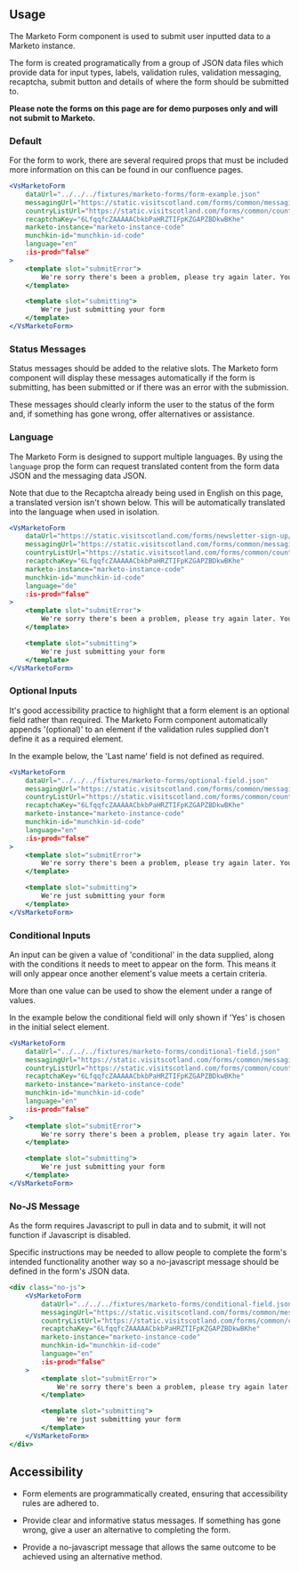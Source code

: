 ## Usage
The Marketo Form component is used to submit user inputted data to a Marketo instance.

The form is created programatically from a group of JSON data files which provide data for
input types, labels, validation rules, validation messaging, recaptcha, submit button and details of
where the form should be submitted to.

**Please note the forms on this page are for demo purposes only and will not submit to Marketo.**


### Default
For the form to work, there are several required props that must be included more information on this can be found in our confluence pages. 

```jsx
<VsMarketoForm
    dataUrl="../../../fixtures/marketo-forms/form-example.json"
    messagingUrl="https://static.visitscotland.com/forms/common/messaging.json"
    countryListUrl="https://static.visitscotland.com/forms/common/countries.json"
    recaptchaKey="6LfqqfcZAAAAACbkbPaHRZTIFpKZGAPZBDkwBKhe"
    marketo-instance="marketo-instance-code"
    munchkin-id="munchkin-id-code"
    language="en"
    :is-prod="false"
>
    <template slot="submitError">
        We're sorry there's been a problem, please try again later. You can also ask to subscribe by sending an email to <a href='mailto:info@visitscotland.com'>info@visitscotland.com</a>.
    </template>

    <template slot="submitting">
        We're just submitting your form
    </template>
</VsMarketoForm>
```

### Status Messages
Status messages should be added to the relative slots. The Marketo form component will display these messages automatically if the form is submitting, has been submitted or if there was an error with the submission.

These messages should clearly inform the user to the status of the form and, if something has gone wrong, offer alternatives or assistance.


### Language
The Marketo Form is designed to support multiple languages. By using the `language` prop
the form can request translated content from the form data JSON and the messaging data JSON.

Note that due to the Recaptcha already being used in English on this page, a translated version isn't shown below. This will be automatically translated into the language when used in isolation.

```jsx
<VsMarketoForm
    dataUrl="https://static.visitscotland.com/forms/newsletter-sign-up/newsletter-sign-up.json"
    messagingUrl="https://static.visitscotland.com/forms/common/messaging.json"
    countryListUrl="https://static.visitscotland.com/forms/common/countries.json"
    recaptchaKey="6LfqqfcZAAAAACbkbPaHRZTIFpKZGAPZBDkwBKhe"
    marketo-instance="marketo-instance-code"
    munchkin-id="munchkin-id-code"
    language="de"
    :is-prod="false"
>
    <template slot="submitError">
        We're sorry there's been a problem, please try again later. You can also ask to subscribe by sending an email to <a href='mailto:info@visitscotland.com'>info@visitscotland.com</a>.
    </template>

    <template slot="submitting">
        We're just submitting your form
    </template>
</VsMarketoForm>
```

### Optional Inputs
It's good accessibility practice to highlight that a form element is an optional field rather than required. The
Marketo Form component automatically appends '(optional)' to an element if the validation rules supplied don't
define it as a required element.

In the example below, the 'Last name' field is not defined as required.

```jsx
<VsMarketoForm
    dataUrl="../../../fixtures/marketo-forms/optional-field.json"
    messagingUrl="https://static.visitscotland.com/forms/common/messaging.json"
    countryListUrl="https://static.visitscotland.com/forms/common/countries.json"
    recaptchaKey="6LfqqfcZAAAAACbkbPaHRZTIFpKZGAPZBDkwBKhe"
    marketo-instance="marketo-instance-code"
    munchkin-id="munchkin-id-code"
    language="en"
    :is-prod="false"
>
    <template slot="submitError">
        We're sorry there's been a problem, please try again later. You can also ask to subscribe by sending an email to <a href='mailto:info@visitscotland.com'>info@visitscotland.com</a>.
    </template>

    <template slot="submitting">
        We're just submitting your form
    </template>
</VsMarketoForm>
```

### Conditional Inputs
An input can be given a value of 'conditional' in the data supplied, along with the conditions it needs to meet to appear on the form.
This means it will only appear once another element's value meets a certain criteria.

More than one value can be used to show the element under a range of values.

In the example below the conditional field will only shown if 'Yes' is chosen in the initial select element.

```jsx
<VsMarketoForm
    dataUrl="../../../fixtures/marketo-forms/conditional-field.json"
    messagingUrl="https://static.visitscotland.com/forms/common/messaging.json"
    countryListUrl="https://static.visitscotland.com/forms/common/countries.json"
    recaptchaKey="6LfqqfcZAAAAACbkbPaHRZTIFpKZGAPZBDkwBKhe"
    marketo-instance="marketo-instance-code"
    munchkin-id="munchkin-id-code"
    language="en"
    :is-prod="false"
>
    <template slot="submitError">
        We're sorry there's been a problem, please try again later. You can also ask to subscribe by sending an email to <a href='mailto:info@visitscotland.com'>info@visitscotland.com</a>.
    </template>

    <template slot="submitting">
        We're just submitting your form
    </template>
</VsMarketoForm>
```

### No-JS Message
As the form requires Javascript to pull in data and to submit, it will not function if Javascript is disabled.

Specific instructions may be needed to allow people to complete the form's intended 
functionality another way so a no-javascript message should be defined in the form's JSON data. 

```jsx
<div class="no-js">
    <VsMarketoForm
        dataUrl="../../../fixtures/marketo-forms/conditional-field.json"
        messagingUrl="https://static.visitscotland.com/forms/common/messaging.json"
        countryListUrl="https://static.visitscotland.com/forms/common/countries.json"
        recaptchaKey="6LfqqfcZAAAAACbkbPaHRZTIFpKZGAPZBDkwBKhe"
        marketo-instance="marketo-instance-code"
        munchkin-id="munchkin-id-code"
        language="en"
        :is-prod="false"
    >
        <template slot="submitError">
            We're sorry there's been a problem, please try again later.
        </template>

        <template slot="submitting">
            We're just submitting your form
        </template>
    </VsMarketoForm>
</div>
```

## Accessibility
- Form elements are programmatically created, ensuring that accessibility rules are adhered to.

- Provide clear and informative status messages. If something has gone wrong, give a user an alternative to completing the form.

- Provide a no-javascript message that allows the same outcome to be achieved using an alternative method.